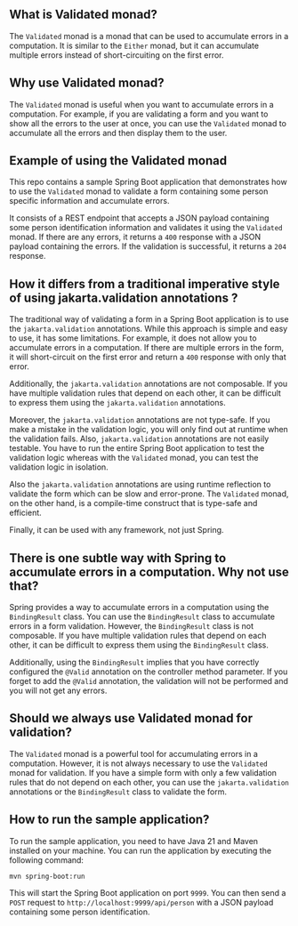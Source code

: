 ## What is Validated monad?

The `Validated` monad is a monad that can be used to accumulate errors in a computation. It is
similar to the `Either` monad,
but it can accumulate multiple errors instead of short-circuiting on the first error.

## Why use Validated monad?

The `Validated` monad is useful when you want to accumulate errors in a computation. For example,
if you are validating a form and you want to show all the errors to the user at once, you can use
the `Validated` monad to accumulate all the errors and then display them to the user.

## Example of using the Validated monad

This repo contains a sample Spring Boot application that demonstrates how to use the `Validated`
monad to validate a form containing some person specific information and accumulate errors.

It consists of a REST endpoint that accepts a JSON payload containing some person identification
information and validates it using the `Validated` monad. If there are any errors, it returns a
`400` response with a JSON payload containing the errors. If the validation is successful, it
returns a `204` response.

## How it differs from a traditional imperative style of using jakarta.validation annotations ?

The traditional way of validating a form in a Spring Boot application is to use the
`jakarta.validation` annotations. While this approach is simple and easy to use, it has some
limitations. For example, it does not allow you to accumulate errors in a computation. If there are
multiple errors in the form, it will short-circuit on the first error and return a `400` response
with only that error.

Additionally, the `jakarta.validation` annotations are not composable. If you have multiple
validation rules that depend on each other, it can be difficult to express them using the
`jakarta.validation` annotations.

Moreover, the `jakarta.validation` annotations are not type-safe. If you make a mistake in the
validation logic, you will only find out at runtime when the validation fails. Also,
`jakarta.validation` annotations are not easily testable. You have to run the entire Spring Boot
application to test the validation logic whereas with the `Validated` monad, you can test the
validation logic in isolation.

Also the `jakarta.validation` annotations are using runtime reflection to validate the form
which can be slow and error-prone. The `Validated` monad, on the other hand, is a compile-time
construct that is type-safe and efficient.

Finally, it can be used with any framework, not just Spring.

## There is one subtle way with Spring to accumulate errors in a computation. Why not use that?

Spring provides a way to accumulate errors in a computation using the `BindingResult` class. You can
use the `BindingResult` class to accumulate errors in a form validation. However, the
`BindingResult`
class is not composable. If you have multiple validation rules that depend on each other, it can be
difficult to express them using the `BindingResult` class.

Additionally, using the `BindingResult` implies that you have correctly configured the
`@Valid` annotation on the controller method parameter. If you forget to add the `@Valid`
annotation, the validation will not be performed and you will not get any errors.

## Should we always use Validated monad for validation?

The `Validated` monad is a powerful tool for accumulating errors in a computation. However, it is
not
always necessary to use the `Validated` monad for validation. If you have a simple form with only a
few validation rules that do not depend on each other, you can use the `jakarta.validation`
annotations or the `BindingResult` class to validate the form.

## How to run the sample application?

To run the sample application, you need to have Java 21 and Maven installed on your machine. You can
run the application by executing the following command:

```shell
mvn spring-boot:run
```

This will start the Spring Boot application on port `9999`. You can then send a `POST` request to
`http://localhost:9999/api/person` with a JSON payload containing some person identification.